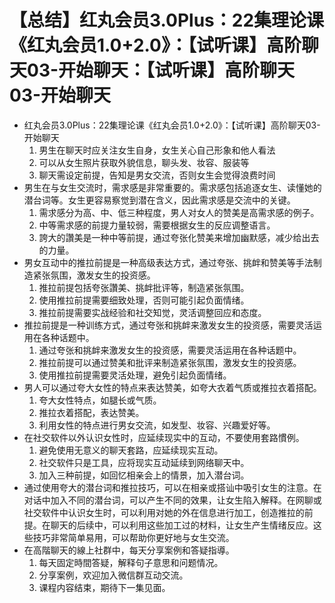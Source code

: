 # 【总结】红丸会员3.0Plus：22集理论课《红丸会员1.0+2.0》：【试听课】高阶聊天03-开始聊天：【试听课】高阶聊天03-开始聊天

-   红丸会员3.0Plus：22集理论课《红丸会员1.0+2.0》：【试听课】高阶聊天03-开始聊天
    1.  男生在聊天时应关注女生自身，女生关心自己形象和他人看法
    2.  可以从女生照片获取外貌信息，聊头发、妆容、服装等
    3.  聊天需设定前提，告知是男女交流，否则女生会觉得浪费时间
-   男生在与女生交流时，需求感是非常重要的。需求感包括追逐女生、读懂她的潜台词等。女生更容易察觉到潜在含义，因此需求感是交流中的关键。
    1.  需求感分为高、中、低三种程度，男人对女人的赞美是高需求感的例子。
    2.  中等需求感的前提力量较弱，需要根据女生的反应调整语言。
    3.  誇大的讚美是一种中等前提，通过夸张化赞美来增加幽默感，减少给出去的力量。
-   男女互动中的推拉前提是一种高级表达方式，通过夸张、挑衅和赞美等手法制造紧张氛围，激发女生的投资感。
    1.  推拉前提包括夸张讚美、挑衅批评等，制造紧张氛围。
    2.  使用推拉前提需要细致处理，否则可能引起负面情绪。
    3.  推拉前提需要实战经验和社交知觉，灵活调整回应和态度。
-   推拉前提是一种训练方式，通过夸张和挑衅来激发女生的投资感，需要灵活运用在各种话题中。
    1.  通过夸张和挑衅来激发女生的投资感，需要灵活运用在各种话题中。
    2.  推拉前提可以通过赞美和批评来制造紧张氛围，激发女生的投资感。
    3.  使用推拉前提需要灵活处理，避免引起负面情绪。
-   男人可以通过夸大女性的特点来表达赞美，如夸大衣着气质或推拉衣着搭配。
    1.  夸大女性特点，如腿长或气质。
    2.  推拉衣着搭配，表达赞美。
    3.  利用女性的特点进行男女交流，如发型、妆容、兴趣爱好等。
-   在社交软件以外认识女性时，应延续现实中的互动，不要使用套路慣例。
    1.  避免使用无意义的聊天套路，应延续现实互动。
    2.  社交软件只是工具，应将现实互动延续到网络聊天中。
    3.  加入三种前提，如回忆相亲会上的情景，加入潜台词。
-   通过使用夸大的潜台词和推拉技巧，可以在相亲或搭讪中吸引女生的注意。在对话中加入不同的潜台词，可以产生不同的效果，让女生陷入解释。在网聊或社交软件中认识女生时，可以利用对她的外在信息进行加工，创造推拉的前提。在聊天的后续中，可以利用这些加工过的材料，让女生产生情绪反应。这些技巧非常简单易用，可以帮助你更好地与女生交流。
-   在高階聊天的線上社群中，每天分享案例和答疑指導。
    1.  每天固定時間答疑，解释句子意思和问题情况。
    2.  分享案例，欢迎加入微信群互动交流。
    3.  课程内容结束，期待下一集见面。